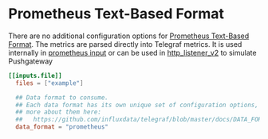 # Prometheus Text-Based Format

There are no additional configuration options for [Prometheus Text-Based Format][]. The metrics are parsed directly into Telegraf metrics. It is used internally in [prometheus input](/plugins/inputs/prometheus) or can be used in [http_listener_v2](/plugins/inputs/http_listener_v2) to simulate Pushgateway

[Prometheus Text-Based Format]: https://prometheus.io/docs/instrumenting/exposition_formats/#text-based-format

```toml
[[inputs.file]]
  files = ["example"]

  ## Data format to consume.
  ## Each data format has its own unique set of configuration options, read
  ## more about them here:
  ##   https://github.com/influxdata/telegraf/blob/master/docs/DATA_FORMATS_INPUT.md
  data_format = "prometheus"

```
